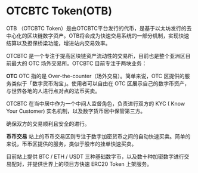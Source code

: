 # 

# OTCBTC Token(OTB)

OTB （OTCBTC Token）是由OTCBTC平台发行的代币，是基于以太坊发行的去中心化的区块链数字资产。OTB将会成为快速交易系统的一部分机制，实现快速结算以及担保桥梁功能，增进站内交易效率。

OTCBTC 是一个专注于提高区块链资产流动性的交易所，目前也是整个亚洲区目前最大的 OTC 场外交易所。OTCBTC 目前专注于两块业务：

**OTC**
OTC 指的是 Over-the-counter（场外交易）。简单来说，OTC 区提供的服务类似于「数字货币淘宝」。使用者可以自由在 OTC 区展示自己的数字币资产，与世界各地的人进行点对点的法币买卖。

OTCBTC 在当中居中作为一个中间人监督角色，负责进行双方的 KYC ( Know Your Customer) 实名机制，以及数字货币居中保管第三方。

确保双方的交易顺利且安全的进行。

**币币交易**
站上的币币交易区则专注于数字加密货币之间的自动快速买卖。简单的来说，币币区提供的服务，类似于股市的挂单快速买卖。

目前站上提供 BTC / ETH / USDT 三种基础数字币，以及数十种加密数字进行交易配对，并提供世界上的项目方快速 ERC20 Token 上架服务。

